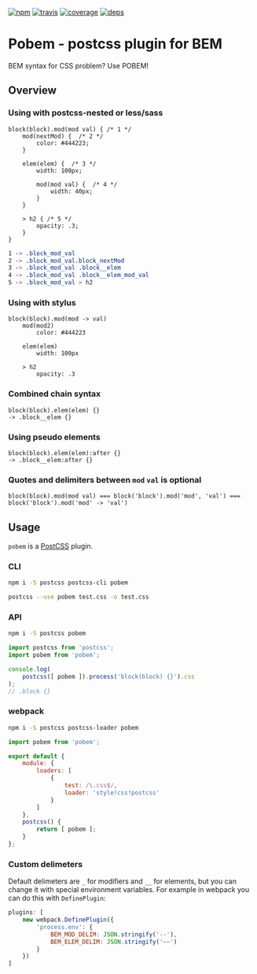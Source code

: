 [![npm](https://img.shields.io/npm/v/pobem.svg?style=flat-square)](https://www.npmjs.com/package/pobem)
[![travis](http://img.shields.io/travis/rebem/css.svg?style=flat-square)](https://travis-ci.org/belozyorcev/pobem)
[![coverage](https://img.shields.io/codecov/c/github/belozyorcev/pobem.svg?style=flat-square)](https://codecov.io/github/belozyorcev/pobem)
[![deps](https://img.shields.io/gemnasium/belozyorcev/pobem.svg?style=flat-square)](https://gemnasium.com/belozyorcev/pobem)

# Pobem - postcss plugin for BEM

BEM syntax for CSS problem? Use POBEM!

## Overview

### Using with postcss-nested or less/sass

```less
block(block).mod(mod val) { /* 1 */
    mod(nextMod) {  /* 2 */
        color: #444223;
    }

    elem(elem) {  /* 3 */
        width: 100px;

        mod(mod val) {  /* 4 */
            width: 40px;
        }
    }

    > h2 { /* 5 */
        opacity: .3;
    }
}
```
```css
1 -> .block_mod_val
2 -> .block_mod_val.block_nextMod
3 -> .block_mod_val .block__elem
4 -> .block_mod_val .block__elem_mod_val
5 -> .block_mod_val > h2
```

### Using with stylus

```stylus
block(block).mod(mod -> val)
    mod(mod2)
        color: #444223

    elem(elem)
        width: 100px

    > h2
        opacity: .3
```

### Combined chain syntax

```less
block(block).elem(elem) {}
-> .block__elem {}
```

### Using pseudo elements

```less
block(block).elem(elem):after {}
-> .block__elem:after {}
```

### Quotes and delimiters between `mod` `val` is optional

`block(block).mod(mod val) === block('block').mod('mod', 'val') === block('block').mod('mod' -> 'val')`

## Usage

`pobem` is a [PostCSS](https://github.com/postcss/postcss) plugin.

### CLI

```sh
npm i -S postcss postcss-cli pobem
```

```sh
postcss --use pobem test.css -o test.css
```

### API

```sh
npm i -S postcss pobem
```

```js
import postcss from 'postcss';
import pobem from 'pobem';

console.log(
    postcss([ pobem ]).process('block(block) {}').css
);
// .block {}
```

### webpack

```sh
npm i -S postcss postcss-loader pobem
```

```js
import pobem from 'pobem';

export default {
    module: {
        loaders: [
            {
                test: /\.css$/,
                loader: 'style!css!postcss'
            }
        ]
    },
    postcss() {
        return [ pobem ];
    }
};
```

### Custom delimeters

Default delimeters are `_` for modifiers and `__` for elements, but you can change it with special environment variables. For example in webpack you can do this with `DefinePlugin`:


```js
plugins: [
    new webpack.DefinePlugin({
        'process.env': {
            BEM_MOD_DELIM: JSON.stringify('--'),
            BEM_ELEM_DELIM: JSON.stringify('~~')
        }
    })
]
```
